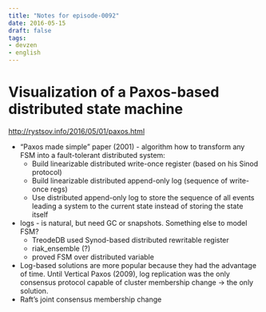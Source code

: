 ```yaml
---
title: "Notes for episode-0092"
date: 2016-05-15
draft: false
tags:
- devzen
- english
---
```


# Visualization of a Paxos-based distributed state machine 
http://rystsov.info/2016/05/01/paxos.html

- “Paxos made simple” paper (2001) - algorithm how to transform any FSM into a fault-tolerant distributed system:
    - Build linearizable distributed write-once register (based on his Sinod protocol)
    - Build linearizable distributed append-only log (sequence of write-once regs)
    - Use distributed append-only log to store the sequence of all events leading a system to the current state instead of storing the state itself
- logs - is natural, but need GC or snapshots. Something else to model FSM?
    - TreodeDB used Synod-based distributed rewritable register
    - riak_ensemble (?)
    - proved FSM over distributed variable
- Log-based solutions are more popular because they had the advantage of time. Until Vertical Paxos (2009), log replication was the only consensus protocol capable of cluster membership change -> the only solution.
- Raft’s joint consensus membership change
